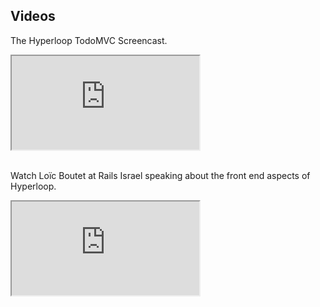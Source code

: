## <span class="bigfirstletter">V</span>ideos

The Hyperloop TodoMVC Screencast.

<div class="embed-responsive embed-responsive-16by9">
  <iframe class="embed-responsive-item" src="http://www.youtube.com/embed/gtL4kAKUt_g?rel=0" allowfullscreen></iframe>
</div>

<br>

Watch Loïc Boutet at Rails Israel speaking about the front end aspects of Hyperloop.

<div class="embed-responsive embed-responsive-16by9">
  <iframe class="embed-responsive-item" src="http://www.youtube.com/embed/OiybfzRlNdg?rel=0" allowfullscreen></iframe>
</div>



